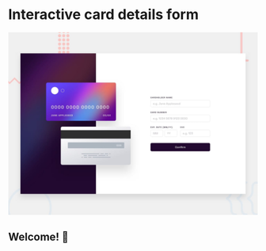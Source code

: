 # Interactive card details form

![Design preview for the Interactive card details form coding challenge](./design/desktop-preview.jpg)

## Welcome! 👋

